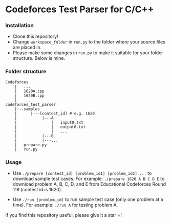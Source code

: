 # Codeforces Test Parser for C/C++
### Installation
* Clone this repository!
* Change ```workspace_folder``` in ```run.py``` to the folder where your source files are placed in.
* Please make some changes in ```run.py``` to make it suitable for your folder structure. Below is mine.

### Folder structure
```
Codeforces
    |   ...
    |   1620A.cpp
    |   1620B.cpp
    |   ...
codeforces_test_parser
    |---samples
    |      |---[contest_id] # e.g. 1620
    |           |---A
    |               |   input0.txt
    |               |   output0.txt
    |               |   ...
    |           |---B
    |           |---...
    |   prepare.py
    |   run.py
```

### Usage
* Use ```./prepare [contest_id] [problem_id1] [problem_id2] ...``` to download sample test cases.
For example: ```./prepare 1620 A B C D E``` to download problem A, B, C, D, and E from Educational Codeforces Round 119 (contest id is 1620).

* Use ```./run [problem_id]``` to run sample test case (only one problem at a time).
For example: ```./run A``` for testing problem A.

If you find this repository useful, please give it a star :star:!
